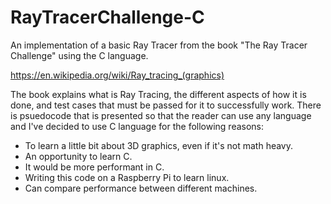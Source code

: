 # RayTracerChallenge-C
An implementation of a basic Ray Tracer from the book "The Ray Tracer Challenge" using the C language.

https://en.wikipedia.org/wiki/Ray_tracing_(graphics)

The book explains what is Ray Tracing, the different aspects of how it is done, and test cases that must be passed for it to successfully work.
There is psuedocode that is presented so that the reader can use any language and I've decided to use C language for the following reasons:
  * To learn a little bit about 3D graphics, even if it's not math heavy.
  * An opportunity to learn C.
  * It would be more performant in C.
  * Writing this code on a Raspberry Pi to learn linux.
  * Can compare performance between different machines.
